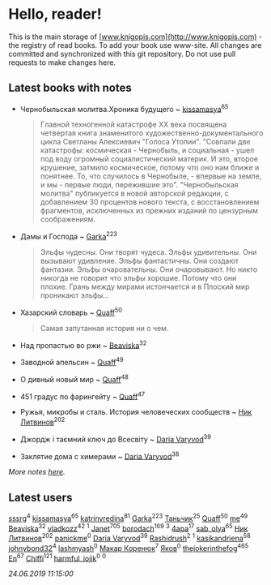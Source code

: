 # Hello, reader!
This is the main storage of [www.knigopis.com](http://www.knigopis.com) - the registry of read books.
To add your book use www-site. All changes are committed and synchronized with this git repository.
Do not use pull requests to make changes here.


## Latest books with notes
* Чернобыльская молитва.Хроника будущего ~ [kissamasya](users/684/68439978-vkontakte)<sup>65</sup>
    > Главной техногенной катастрофе XX века посвящена четвертая книга знаменитого художественно-документального цикла Светланы Алексиевич "Голоса Утопии". "Совпали две катастрофы: космическая - Чернобыль, и социальная - ушел под воду огромный социалистический материк. И это, второе крушение, затмило космическое, потому что оно нам ближе и понятнее. То, что случилось в Чернобыле, - впервые на земле, и мы - первые люди, пережившие это".
    > "Чернобыльская молитва" публикуется в новой авторской редакции, с добавлением 30 процентов нового текста, с восстановлением фрагментов, исключенных из прежних изданий по цензурным соображениям.

* Дамы и Господа ~ [Garka](users/115/115753719718250012620-google)<sup>223</sup>
    > Эльфы чудесны. Они творят чудеса. Эльфы удивительны. Они вызывают удивление. Эльфы фантастичны. Они создают фантазии. Эльфы очаровательны. Они очаровывают. Но никто никогда не говорит что эльфы хорошие. Потому что они плохие.
    > Грань между мирами истончается и в Плоский мир проникают эльфы...

* Хазарский словарь ~ [Quaff](users/122/12267158-vkontakte)<sup>50</sup>
    > Самая запутанная история ни о чем.

* Над пропастью во ржи ~ [Beaviska](users/102/10202544960024508-facebook)<sup>32</sup>

* Заводной апельсин ~ [Quaff](users/122/12267158-vkontakte)<sup>49</sup>

* О дивный новый мир ~ [Quaff](users/122/12267158-vkontakte)<sup>48</sup>

* 451 градус по фарингейту ~ [Quaff](users/122/12267158-vkontakte)<sup>47</sup>

* Ружья, микробы и сталь. История человеческих сообществ ~ [Ник Литвинов](users/241/241974816-vkontakte)<sup>202</sup>

* Джордж і таємний ключ до Всесвіту ~ [Daria Varyvod](users/829/829893410524253-facebook)<sup>39</sup>

* Заклятие дома с химерами ~ [Daria Varyvod](users/829/829893410524253-facebook)<sup>38</sup>


_More notes [here](latest_books_with_notes.md)._


## Latest users
[sssrg](users/110/110891893506198620129-google)<sup>4</sup> 
[kissamasya](users/684/68439978-vkontakte)<sup>65</sup> 
[katrinvredina](users/233/2336755-vkontakte)<sup>81</sup> 
[Garka](users/115/115753719718250012620-google)<sup>223</sup> 
[Таньчик](users/209/2096581563762610-facebook)<sup>25</sup> 
[Quaff](users/122/12267158-vkontakte)<sup>50</sup> 
[me](users/381/381417697-yandex)<sup>49</sup> 
[Beaviska](users/102/10202544960024508-facebook)<sup>32</sup> 
[vladkozz](users/572/57239276-vkontakte)<sup>42</sup> 
[](users/102/102336841322497739470-google)<sup>1</sup> 
[Janet](users/108/108113656204404967440-google)<sup>705</sup> 
[borodach](users/157/15706320-vkontakte)<sup>169</sup> 
[](users/110/110931306939441771638-google)<sup>3</sup> 
[4apa](users/117/117392596378069249667-google)<sup>17</sup> 
[sab_olya](users/139/139338401-vkontakte)<sup>65</sup> 
[Ник Литвинов](users/241/241974816-vkontakte)<sup>202</sup> 
[panickme](users/545/545226830-vkontakte)<sup>0</sup> 
[Daria Varyvod](users/829/829893410524253-facebook)<sup>39</sup> 
[Rashidrush](users/114/114946019255563824371-google)<sup>2</sup> 
[](users/116/116658081998844854155-googleplus)<sup>1</sup> 
[kasikandriena](users/152/152488954-vkontakte)<sup>58</sup> 
[johnybond32](users/304/304041461-yandex)<sup>4</sup> 
[lashmyash](users/836/83670525-vkontakte)<sup>0</sup> 
[Макар Коренюк](users/126/126368737-vkontakte)<sup>7</sup> 
[Яков](users/117/117277044284589498872-google)<sup>0</sup> 
[thejokerinthefog](users/317/317244423-vkontakte)<sup>465</sup> 
[En](users/333/333646551-vkontakte)<sup>67</sup> 
[Chiffi](users/105/105831994080785626680-google)<sup>121</sup> 
[harmful_iojik](users/742/74201901-vkontakte)<sup>0</sup> 
[](users/117/117525336121885011584-google)<sup>0</sup> 


_24.06.2019 11:15:00_
